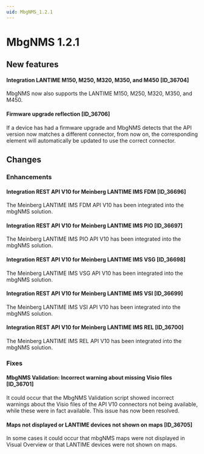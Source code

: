 ```yaml
---
uid: MbgNMS_1.2.1
---
```


# MbgNMS 1.2.1

## New features

#### Integration LANTIME M150, M250, M320, M350, and M450 [ID_36704]

MbgNMS now also supports the LANTIME M150, M250, M320, M350, and M450.

#### Firmware upgrade reflection [ID_36706]

If a device has had a firmware upgrade and MbgNMS detects that the API version now matches a different connector, from now on, the corresponding element will automatically be updated to use the correct connector.

## Changes

### Enhancements

#### Integration REST API V10 for Meinberg LANTIME IMS FDM [ID_36696]

The Meinberg LANTIME IMS FDM API V10 has been integrated into the mbgNMS solution.

#### Integration REST API V10 for Meinberg LANTIME IMS PIO [ID_36697]

The Meinberg LANTIME IMS PIO API V10 has been integrated into the mbgNMS solution.

#### Integration REST API V10 for Meinberg LANTIME IMS VSG [ID_36698]

The Meinberg LANTIME IMS VSG API V10 has been integrated into the mbgNMS solution.

#### Integration REST API V10 for Meinberg LANTIME IMS VSI [ID_36699]

The Meinberg LANTIME IMS VSI API V10 has been integrated into the mbgNMS solution.

#### Integration REST API V10 for Meinberg LANTIME IMS REL [ID_36700]

The Meinberg LANTIME IMS REL API V10 has been integrated into the mbgNMS solution.

### Fixes

#### MbgNMS Validation: Incorrect warning about missing Visio files [ID_36701]

It could occur that the MbgNMS Validation script showed incorrect warnings about the Visio files of the API V10 connectors not being available, while these were in fact available. This issue has now been resolved.

#### Maps not displayed or LANTIME devices not shown on maps [ID_36705]

In some cases it could occur that mbgNMS maps were not displayed in Visual Overview or that LANTIME devices were not shown on maps.
